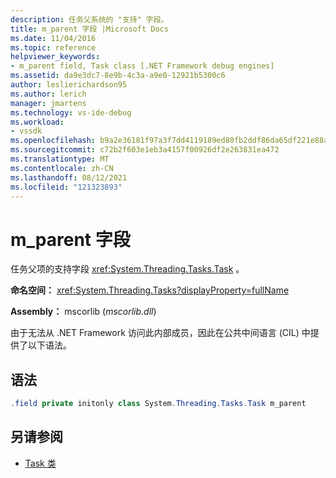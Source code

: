 ```yaml
---
description: 任务父系统的 "支持" 字段。
title: m_parent 字段 |Microsoft Docs
ms.date: 11/04/2016
ms.topic: reference
helpviewer_keywords:
- m_parent field, Task class [.NET Framework debug engines]
ms.assetid: da9e3dc7-8e9b-4c3a-a9e0-12921b5300c6
author: leslierichardson95
ms.author: lerich
manager: jmartens
ms.technology: vs-ide-debug
ms.workload:
- vssdk
ms.openlocfilehash: b9a2e36181f97a3f7dd4119189ed80fb2ddf86da65df221e88a3a607ef60ae2c
ms.sourcegitcommit: c72b2f603e1eb3a4157f00926df2e263831ea472
ms.translationtype: MT
ms.contentlocale: zh-CN
ms.lasthandoff: 08/12/2021
ms.locfileid: "121323893"
---
```

# <a name="m_parent-field"></a>m_parent 字段

任务父项的支持字段 <xref:System.Threading.Tasks.Task> 。

**命名空间：** <xref:System.Threading.Tasks?displayProperty=fullName>

**Assembly：** mscorlib (*mscorlib.dll*) 

由于无法从 .NET Framework 访问此内部成员，因此在公共中间语言 (CIL) 中提供了以下语法。

## <a name="syntax"></a>语法

```csharp
.field private initonly class System.Threading.Tasks.Task m_parent
```

## <a name="see-also"></a>另请参阅

- [Task 类](../../extensibility/debugger/task-class-internal-members.md)
